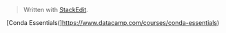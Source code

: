 


> Written with [StackEdit](https://stackedit.io/).

[Conda Essentials(]https://www.datacamp.com/courses/conda-essentials)

<!--stackedit_data:
eyJoaXN0b3J5IjpbLTEyNDE2Nzc1NDRdfQ==
-->